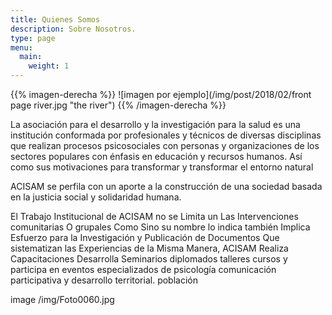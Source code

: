 ```yaml
---
title: Quienes Somos
description: Sobre Nosotros.
type: page
menu:
  main:
    weight: 1
---
```

{{% imagen-derecha %}}
!\[imagen por ejemplo](/img/post/2018/02/front page river.jpg "the river")
{{% /imagen-derecha %}}

La asociación para el desarrollo y la investigación para la salud es una institución conformada por profesionales y técnicos de diversas disciplinas que realizan procesos psicosociales con personas y organizaciones de los sectores populares con énfasis en educación y recursos humanos. Así como sus motivaciones para transformar y transformar el entorno natural

ACISAM se perfila con un aporte a la construcción de una sociedad basada en la justicia social y solidaridad humana.

El Trabajo Institucional de ACISAM no se Limita un Las Intervenciones comunitarias O grupales Como Sino su nombre lo indica también Implica Esfuerzo para la Investigación y Publicación de Documentos Que sistematizan las Experiencias de la Misma Manera, ACISAM Realiza Capacitaciones Desarrolla Seminarios diplomados talleres cursos y participa en eventos especializados de psicología comunicación participativa y desarrollo territorial. población

image /img/Foto0060.jpg
